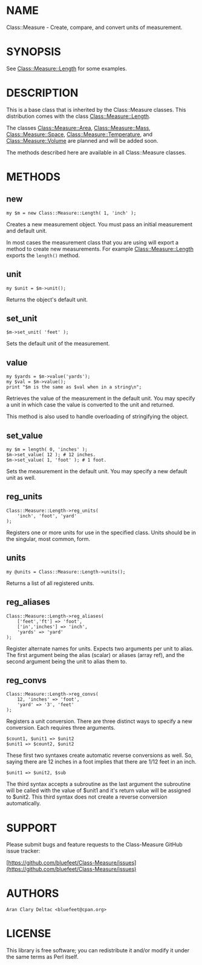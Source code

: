 # NAME

Class::Measure - Create, compare, and convert units of measurement.

# SYNOPSIS

See [Class::Measure::Length](https://metacpan.org/pod/Class::Measure::Length) for some examples.

# DESCRIPTION

This is a base class that is inherited by the Class::Measure 
classes.  This distribution comes with the class [Class::Measure::Length](https://metacpan.org/pod/Class::Measure::Length).

The classes [Class::Measure::Area](https://metacpan.org/pod/Class::Measure::Area), [Class::Measure::Mass](https://metacpan.org/pod/Class::Measure::Mass),
[Class::Measure::Space](https://metacpan.org/pod/Class::Measure::Space), [Class::Measure::Temperature](https://metacpan.org/pod/Class::Measure::Temperature),
and [Class::Measure::Volume](https://metacpan.org/pod/Class::Measure::Volume) are planned and will be added soon.

The methods described here are available in all Class::Measure classes.

# METHODS

## new

    my $m = new Class::Measure::Length( 1, 'inch' );

Creates a new measurement object.  You must pass an initial
measurement and default unit.

In most cases the measurement class that you are using
will export a method to create new measurements.  For
example [Class::Measure::Length](https://metacpan.org/pod/Class::Measure::Length) exports the
`length()` method.

## unit

    my $unit = $m->unit();

Returns the object's default unit.

## set\_unit

    $m->set_unit( 'feet' );

Sets the default unit of the measurement.

## value

    my $yards = $m->value('yards');
    my $val = $m->value();
    print "$m is the same as $val when in a string\n";

Retrieves the value of the measurement in the
default unit.  You may specify a unit in which
case the value is converted to the unit and returned.

This method is also used to handle overloading of
stringifying the object.

## set\_value

    my $m = length( 0, 'inches' );
    $m->set_value( 12 ); # 12 inches.
    $m->set_value( 1, 'foot' ); # 1 foot.

Sets the measurement in the default unit.  You may
specify a new default unit as well.

## reg\_units

    Class::Measure::Length->reg_units(
        'inch', 'foot', 'yard'
    );

Registers one or more units for use in the specified
class.  Units should be in the singular, most common,
form.

## units

    my @units = Class::Measure::Length->units();

Returns a list of all registered units.

## reg\_aliases

    Class::Measure::Length->reg_aliases(
        ['feet','ft'] => 'foot',
        ['in','inches'] => 'inch',
        'yards' => 'yard'
    );

Register alternate names for units.  Expects two
arguments per unit to alias.  The first argument
being the alias (scalar) or aliases (array ref), and
the second argument being the unit to alias them to.

## reg\_convs

    Class::Measure::Length->reg_convs(
        12, 'inches' => 'foot',
        'yard' => '3', 'feet'
    );

Registers a unit conversion.  There are three distinct
ways to specify a new conversion.  Each requires three
arguments.

    $count1, $unit1 => $unit2
    $unit1 => $count2, $unit2

These first two syntaxes create automatic reverse conversions
as well.  So, saying there are 12 inches in a foot implies
that there are 1/12 feet in an inch.

    $unit1 => $unit2, $sub

The third syntax accepts a subroutine as the last argument
the subroutine will be called with the value of $unit1 and
it's return value will be assigned to $unit2.  This
third syntax does not create a reverse conversion automatically.

# SUPPORT

Please submit bugs and feature requests to the
Class-Measure GitHub issue tracker:

[https://github.com/bluefeet/Class-Measure/issues](https://github.com/bluefeet/Class-Measure/issues)

# AUTHORS

    Aran Clary Deltac <bluefeet@cpan.org>

# LICENSE

This library is free software; you can redistribute it and/or modify
it under the same terms as Perl itself.
